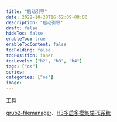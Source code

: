 ```yaml
---
title: "启动引导"
date: 2022-10-28T16:52:09+08:00
description: "启动引导"
draft: false
hideToc: false
enableToc: true
enableTocContent: false
tocFolding: false
tocPosition: inner
tocLevels: ["h2", "h3", "h4"]
tags: ["os"]
series:
categories: ["os"]
image:
---
```

工具

[grub2-filemanager](https://github.com/a1ive/grub2-filemanager)、[H3多启多模集成PE系统](http://bbs.wuyou.net/forum.php?mod=viewthread&tid=370573&page=1)

